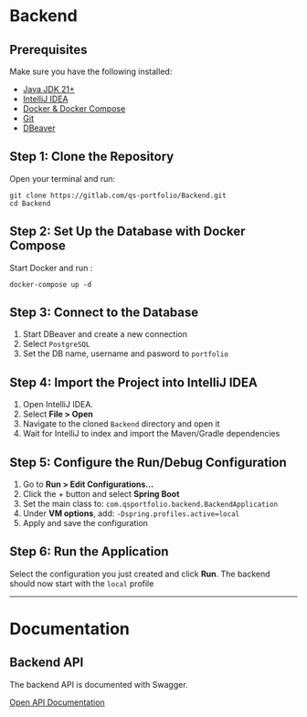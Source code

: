# Backend

## Prerequisites

Make sure you have the following installed:

- [Java JDK 21+](https://www.oracle.com/java/technologies/javase/jdk21-archive-downloads.html)
- [IntelliJ IDEA](https://www.jetbrains.com/idea/download/)
- [Docker & Docker Compose](https://www.docker.com/products/docker-desktop)
- [Git](https://git-scm.com/downloads)
- [DBeaver](https://dbeaver.io/download/)

## Step 1: Clone the Repository

Open your terminal and run:

```
git clone https://gitlab.com/qs-portfolio/Backend.git
cd Backend
```

## Step 2: Set Up the Database with Docker Compose

Start Docker and run :

```
docker-compose up -d
```

## Step 3: Connect to the Database

1. Start DBeaver and create a new connection
2. Select `PostgreSQL`
3. Set the DB name, username and pasword to `portfolio`

## Step 4: Import the Project into IntelliJ IDEA

1. Open IntelliJ IDEA.
2. Select **File > Open**
3. Navigate to the cloned `Backend` directory and open it
4. Wait for IntelliJ to index and import the Maven/Gradle dependencies

## Step 5: Configure the Run/Debug Configuration

1. Go to **Run > Edit Configurations…**
2. Click the + button and select **Spring Boot**
3. Set the main class to: `com.qsportfolio.backend.BackendApplication`
4. Under **VM options**, add: `-Dspring.profiles.active=local`
5. Apply and save the configuration

## Step 6: Run the Application

Select the configuration you just created and click **Run**. The backend should now start with the `local` profile

---

# Documentation

## Backend API

The backend API is documented with Swagger.

[Open API Documentation](https://qsb-mini-portfolio.github.io/mini-portfolio-backend/)
